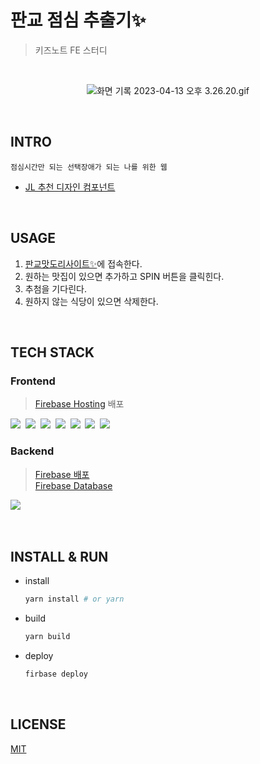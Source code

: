 # 판교 점심 추출기✨
> 키즈노트 FE 스터디

<br/>

<div align=center>

![화면 기록 2023-04-13 오후 3.26.20.gif](..%2F..%2F..%2F..%2Fvar%2Ffolders%2F9b%2Fwjnl7rn91bs3_t51_044rqsw0000gn%2FT%2Fcom.sindresorhus.Gifski%2FTemporaryItems%2FNSIRD_Gifski_Z5wZq4%2F%ED%99%94%EB%A9%B4%20%EA%B8%B0%EB%A1%9D%202023-04-13%20%EC%98%A4%ED%9B%84%203.26.20.gif)
</div>

<br/>

## INTRO
```
점심시간만 되는 선택장애가 되는 나를 위한 웹
```

- [JL 추천 디자인 컴포넌트](https://react95.io/#finally)


<br/>

## USAGE
1. [판교맛도리사이트✨](https://datastorage-d76e6.web.app)에 접속한다.
2. 원하는 맛집이 있으면 추가하고 SPIN 버튼을 클릭힌다.
3. 추첨을 기다린다. 
4. 원하지 않는 식당이 있으면 삭제한다.

<br/>

## TECH STACK

### Frontend
> [Firebase Hosting](https://firebase.google.com/docs/hosting?hl=ko) 배포

<p>
  <img src="https://img.shields.io/badge/TypeScript-ffb13b?style=flat-square&logo=typescript&logoColor=white"/>&nbsp 
  <img src="https://img.shields.io/badge/React-61DAFB?style=flat-square&logo=React&logoColor=white"/>&nbsp
  <img src="https://img.shields.io/badge/React95-DB7093?style=flat-square&logo=StyledComponents&logoColor=white"/>&nbsp
  <img src="https://img.shields.io/badge/ESLint-4B32C3?style=flat-square&logo=ESLint&logoColor=white"/>&nbsp
  <img src="https://img.shields.io/badge/Prettier-F7B93E?style=flat-square&logo=Prettier&logoColor=white"/>&nbsp
  <img src="https://img.shields.io/badge/Babel-F9DC3E?style=flat-square&logo=babel&logoColor=white"/>&nbsp
  <img src="https://img.shields.io/badge/Vite-646CFF?style=flat-square&logo=Vite&logoColor=white"/>&nbsp 
</p>

### Backend
> [Firebase 배포](https://firebase.google.com/docs/hosting?hl=ko)<br/>
> [Firebase Database](https://firebase.google.com/docs/database?hl=ko)

<p>
  <img src="https://img.shields.io/badge/Firebase-FFCA28?style=flat-square&logo=Firebase&logoColor=white"/>&nbsp
  <br>
</p>

<br/>


## INSTALL & RUN
- install
  ```sh
  yarn install # or yarn
  ```

- build
  ```sh
  yarn build
  ```

- deploy
  ```sh
  firbase deploy
  ```

<br>



## LICENSE

[MIT](https://opensource.org/licenses/MIT)

<br>
